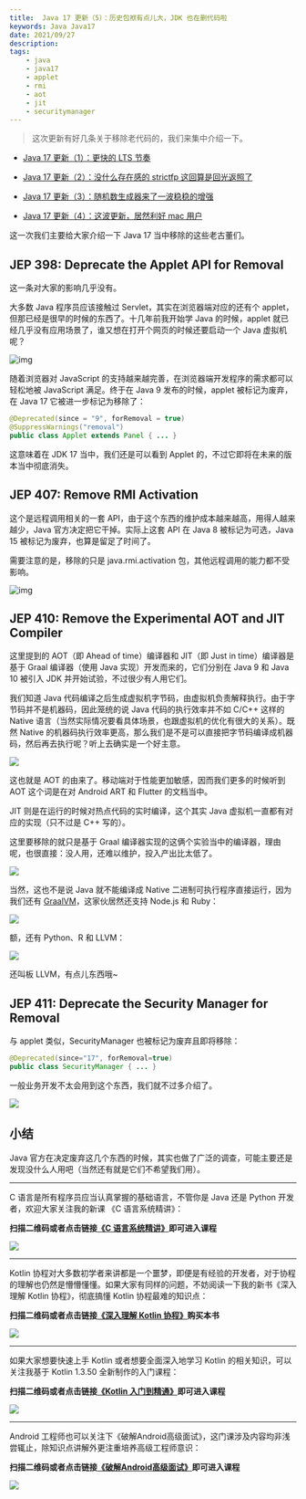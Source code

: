 ```yaml
---
title:  Java 17 更新（5）：历史包袱有点儿大，JDK 也在删代码啦 
keywords: Java Java17 
date: 2021/09/27
description: 
tags: 
    - java
    - java17
    - applet
    - rmi
    - aot
    - jit
    - securitymanager 
---
```


> 这次更新有好几条关于移除老代码的，我们来集中介绍一下。 



<!-- more -->






* [Java 17 更新（1）：更快的 LTS 节奏](https://www.bennyhuo.com/2021/09/26/Java17-Updates-01-intro/)

* [Java 17 更新（2）：没什么存在感的 strictfp 这回算是回光返照了](https://www.bennyhuo.com/2021/09/26/Java17-Updates-02-strictfp/)

* [Java 17 更新（3）：随机数生成器来了一波稳稳的增强](https://www.bennyhuo.com/2021/09/27/Java17-Updates-03-random/)

* [Java 17 更新（4）：这波更新，居然利好 mac 用户](https://www.bennyhuo.com/2021/09/27/Java17-Updates-04-mac/)

  

这一次我们主要给大家介绍一下 Java 17 当中移除的这些老古董们。

## JEP 398: Deprecate the Applet API for Removal

这一条对大家的影响几乎没有。

大多数 Java 程序员应该接触过 Servlet，其实在浏览器端对应的还有个 applet，但那已经是很早的时候的东西了。十几年前我开始学 Java 的时候，applet 就已经几乎没有应用场景了，谁又想在打开个网页的时候还要启动一个 Java 虚拟机呢？

![img](https://kotlinblog-1251218094.costj.myqcloud.com/6c8656be-f0d8-432e-9bfd-94a1fbd7cd6c/media/Java17-Updates-05-removed/07F84061.jpg)

随着浏览器对 JavaScript 的支持越来越完善，在浏览器端开发程序的需求都可以轻松地被 JavaScript 满足。终于在 Java 9 发布的时候，applet 被标记为废弃，在 Java 17 它被进一步标记为移除了：

```java
@Deprecated(since = "9", forRemoval = true)
@SuppressWarnings("removal")
public class Applet extends Panel { ... }
```

这意味着在 JDK 17 当中，我们还是可以看到 Applet 的，不过它即将在未来的版本当中彻底消失。

## JEP 407: Remove RMI Activation

这个是远程调用相关的一套 API，由于这个东西的维护成本越来越高，用得人越来越少，Java 官方决定把它干掉。实际上这套 API 在 Java 8 被标记为可选，Java 15 被标记为废弃，也算是留足了时间了。

需要注意的是，移除的只是 java.rmi.activation 包，其他远程调用的能力都不受影响。

![img](https://kotlinblog-1251218094.costj.myqcloud.com/6c8656be-f0d8-432e-9bfd-94a1fbd7cd6c/media/Java17-Updates-05-removed/07FA787F.jpg)

## JEP 410: Remove the Experimental AOT and JIT Compiler

这里提到的 AOT（即 Ahead of time）编译器和 JIT（即 Just in time）编译器是基于 Graal 编译器（使用 Java 实现）开发而来的，它们分别在 Java 9 和 Java 10 被引入 JDK 并开始试验，不过很少有人用它们。

我们知道 Java 代码编译之后生成虚拟机字节码，由虚拟机负责解释执行。由于字节码并不是机器码，因此笼统的说 Java 代码的执行效率并不如 C/C++ 这样的 Native 语言（当然实际情况要看具体场景，也跟虚拟机的优化有很大的关系）。既然 Native 的机器码执行效率更高，那么我们是不是可以直接把字节码编译成机器码，然后再去执行呢？听上去确实是一个好主意。

![](https://kotlinblog-1251218094.costj.myqcloud.com/6c8656be-f0d8-432e-9bfd-94a1fbd7cd6c/media/Java17-Updates/747224F9.gif)

这也就是 AOT 的由来了。移动端对于性能更加敏感，因而我们更多的时候听到 AOT 这个词是在对 Android ART 和 Flutter 的文档当中。

JIT 则是在运行的时候对热点代码的实时编译，这个其实 Java 虚拟机一直都有对应的实现（只不过是 C++ 写的）。

这里要移除的就只是基于 Graal 编译器实现的这俩个实验当中的编译器，理由呢，也很直接：没人用，还难以维护，投入产出比太低了。

![](https://kotlinblog-1251218094.costj.myqcloud.com/6c8656be-f0d8-432e-9bfd-94a1fbd7cd6c/media/Java17-Updates/74783920.gif)

当然，这也不是说 Java 就不能编译成 Native 二进制可执行程序直接运行，因为我们还有 [GraalVM](https://www.graalvm.org/)，这家伙居然还支持 Node.js 和 Ruby：

![](https://kotlinblog-1251218094.costj.myqcloud.com/6c8656be-f0d8-432e-9bfd-94a1fbd7cd6c/media/Java17-Updates/image-20210921125108617.png)

额，还有 Python、R 和 LLVM：

![](https://kotlinblog-1251218094.costj.myqcloud.com/6c8656be-f0d8-432e-9bfd-94a1fbd7cd6c/media/Java17-Updates/image-20210921125151101.png)

还叫板 LLVM，有点儿东西哦~

## JEP 411: Deprecate the Security Manager for Removal

与 applet 类似，SecurityManager 也被标记为废弃且即将移除：

```java
@Deprecated(since="17", forRemoval=true)
public class SecurityManager { ... }
```

一般业务开发不太会用到这个东西，我们就不过多介绍了。

![](https://kotlinblog-1251218094.costj.myqcloud.com/6c8656be-f0d8-432e-9bfd-94a1fbd7cd6c/media/Java17-Updates/7580BB3C.jpg)

## 小结

Java 官方在决定废弃这几个东西的时候，其实也做了广泛的调查，可能主要还是发现没什么人用吧（当然还有就是它们不希望我们用）。

---


C 语言是所有程序员应当认真掌握的基础语言，不管你是 Java 还是 Python 开发者，欢迎大家关注我的新课 《C 语言系统精讲》：

**扫描二维码或者点击链接[《C 语言系统精讲》](https://coding.imooc.com/class/463.html)即可进入课程**

![](https://kotlinblog-1251218094.costj.myqcloud.com/9e300468-a645-433d-ae41-60b3eaa97f5a/media/program_in_c.png)


--- 

Kotlin 协程对大多数初学者来讲都是一个噩梦，即便是有经验的开发者，对于协程的理解也仍然是懵懵懂懂。如果大家有同样的问题，不妨阅读一下我的新书《深入理解 Kotlin 协程》，彻底搞懂 Kotlin 协程最难的知识点：

**扫描二维码或者点击链接[《深入理解 Kotlin 协程》](https://item.jd.com/12898592.html)购买本书**

![](https://kotlinblog-1251218094.costj.myqcloud.com/9e300468-a645-433d-ae41-60b3eaa97f5a/media/understanding_kotlin_coroutines.png)

---

如果大家想要快速上手 Kotlin 或者想要全面深入地学习 Kotlin 的相关知识，可以关注我基于 Kotlin 1.3.50 全新制作的入门课程：

**扫描二维码或者点击链接[《Kotlin 入门到精通》](https://coding.imooc.com/class/398.html)即可进入课程**

![](https://kotlinblog-1251218094.costj.myqcloud.com/40b0da7d-0147-44b3-9d08-5755dbf33b0b/media/exported_qrcode_image_256.png)

---

Android 工程师也可以关注下《破解Android高级面试》，这门课涉及内容均非浅尝辄止，除知识点讲解外更注重培养高级工程师意识：

**扫描二维码或者点击链接[《破解Android高级面试》](https://s.imooc.com/SBS30PR)即可进入课程**

![](https://kotlinblog-1251218094.costj.myqcloud.com/9ab6e571-684b-4108-9600-a9e3981e7aca/media/15520936284634.jpg)

